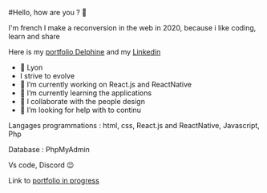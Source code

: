 #Hello, how are you ? 🙂

I'm french
I make a reconversion in the web in 2020, because i like coding, learn and share

Here is my [portfolio Delphine](https://portfoliodelphine.netlify.app) and my
 [Linkedin](https://www.linkedin.com/in/delphine-rodriguez/)

- 🏰 Lyon
- I strive to evolve
- 🔭 I’m currently working on React.js and ReactNative
- 🌱 I’m currently learning the applications
- 👯 I collaborate with the people design 
- 🤔 I’m looking for help with to continu


Langages programmations : 
html, css, React.js and ReactNative, Javascript, Php

Database : 
PhpMyAdmin

Vs code, Discord 😉

Link to [portfolio in progress](https://portfoliodelphine.netlify.app)

